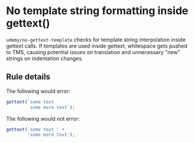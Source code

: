 # No template string formatting inside gettext()

`udemy/no-gettext-template` checks for template string interpolation inside gettext calls. If templates are used inside gettext, whitespace gets pushed to TMS, causing potential issues on translation and unnecessary "new" strings on indentation changes.

## Rule details

The following would error:

```js
gettext(`some text
         some more text`);
```

The following would not error:

```js
gettext('some text ' +
        'some more text');
```
